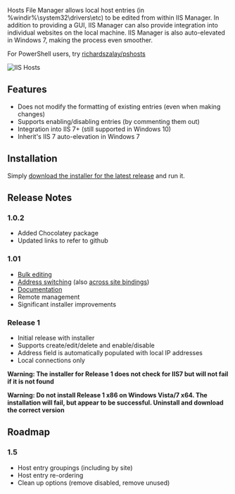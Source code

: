 Hosts File Manager allows local host entries (in %windir%\system32\drivers\etc) to be edited from within IIS Manager. In addition to providing a GUI, IIS Manager can also provide integration into individual websites on the local machine. IIS Manager is also auto-elevated in Windows 7, making the process even smoother.

For PowerShell users, try [richardszalay/pshosts](https://github.com/richardszalay/pshosts)

![IIS Hosts](docs/Home_iishostsfile-r1.png?raw=true)

## Features

* Does not modify the formatting of existing entries (even when making changes)
* Supports enabling/disabling entries (by commenting them out)
* Integration into IIS 7+ (still supported in Windows 10)
* Inherit's IIS 7 auto-elevation in Windows 7

## Installation

Simply [download the installer for the latest release](https://github.com/richardszalay/iishosts/releases/latest) and run it.

## Release Notes

### 1.0.2
* Added Chocolatey package
* Updated links to refer to github

### 1.01

* [Bulk editing](docs/Editing%20Host%20Entries.md)
* [Address switching](docs/Host%20Switching.md) (also [across site bindings](docs/Editing%20Site%20Binding%20Host%20Entries.md))
* [Documentation](docs/Documentation.md)
* Remote management
* Significant installer improvements

### Release 1

* Initial release with installer
* Supports create/edit/delete and enable/disable
* Address field is automatically populated with local IP addresses
* Local connections only

**Warning: The installer for Release 1 does not check for IIS7 but will not fail if it is not found**

**Warning: Do not install Release 1 x86 on Windows Vista/7 x64. The installation will fail, but appear to be successful. Uninstall and download the correct version**

## Roadmap

### 1.5

* Host entry groupings (including by site)
* Host entry re-ordering
* Clean up options (remove disabled, remove unused)
